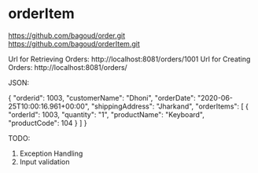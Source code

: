 # orderItem



https://github.com/bagoud/order.git
https://github.com/bagoud/orderItem.git


Url for Retrieving Orders: http://localhost:8081/orders/1001
Url for Creating   Orders: http://localhost:8081/orders/

JSON: 

{
  "orderid": 1003,
  "customerName": "Dhoni",
  "orderDate": "2020-06-25T10:00:16.961+00:00",
  "shippingAddress": "Jharkand",
  "orderItems": [
    {
      "orderId": 1003,
      "quantity": "1",
      "productName": "Keyboard",
      "productCode": 104
    }
  ]
}

TODO:

1. Exception Handling
2. Input validation
